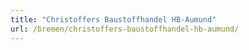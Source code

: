 ```yaml
---
title: "Christoffers Baustoffhandel HB-Aumund"
url: /bremen/christoffers-baustoffhandel-hb-aumund/
---
```

